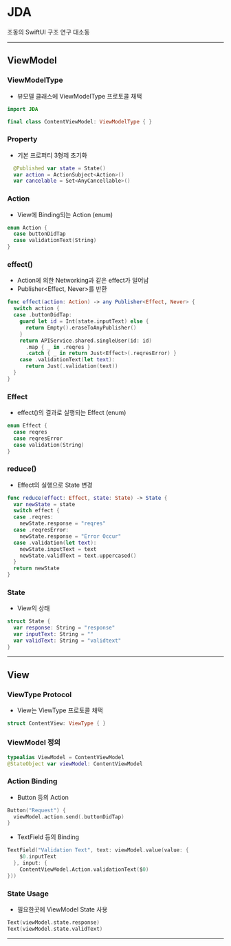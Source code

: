 # JDA

조동의 SwiftUI 구조 연구 대소동

---

## ViewModel

### ViewModelType
- 뷰모델 클래스에 ViewModelType 프로토콜 채택
```swift
import JDA

final class ContentViewModel: ViewModelType { }
```

### Property
- 기본 프로퍼티 3형제 초기화
```swift
  @Published var state = State()
  var action = ActionSubject<Action>()
  var cancelable = Set<AnyCancellable>()
```

### Action
- View에 Binding되는 Action (enum)

```swift
enum Action {
  case buttonDidTap
  case validationText(String)
}
```

### effect()
- Action에 의한 Networking과 같은 effect가 일어남
- Publisher<Effect, Never>를 반환

```swift
func effect(action: Action) -> any Publisher<Effect, Never> {
  switch action {
  case .buttonDidTap:
    guard let id = Int(state.inputText) else { 
      return Empty().eraseToAnyPublisher()
    }
    return APIService.shared.singleUser(id: id)
      .map { _ in .reqres }
      .catch { _ in return Just<Effect>(.reqresError) }
    case .validationText(let text):
      return Just(.validation(text))
  }
}
```

### Effect
- effect()의 결과로 실행되는 Effect (enum)

```swift
enum Effect {
  case reqres
  case reqresError
  case validation(String)
}
```

### reduce()
- Effect의 실행으로 State 변경

```swift
func reduce(effect: Effect, state: State) -> State {
  var newState = state
  switch effect {
  case .reqres:
    newState.response = "reqres"
  case .reqresError:
    newState.response = "Error Occur"
  case .validation(let text):
    newState.inputText = text
    newState.validText = text.uppercased()
  }
  return newState
}
```

### State
- View의 상태
```swift
struct State {
  var response: String = "response"
  var inputText: String = ""
  var validText: String = "validtext"
}
```

---

## View

### ViewType Protocol
- View는 ViewType 프로토콜 채택
```swift
struct ContentView: ViewType { }
```

### ViewModel 정의
```swift
typealias ViewModel = ContentViewModel
@StateObject var viewModel: ContentViewModel
```

### Action Binding
- Button 등의 Action
```swift
Button("Request") {
  viewModel.action.send(.buttonDidTap)
}
```

- TextField 등의 Binding
```swift
TextField("Validation Text", text: viewModel.value(value: {
    $0.inputText
  }, input: {
    ContentViewModel.Action.validationText($0)
}))
```

### State Usage
- 필요한곳에 ViewModel State 사용
```swift
Text(viewModel.state.response)        
Text(viewModel.state.validText)
```

---